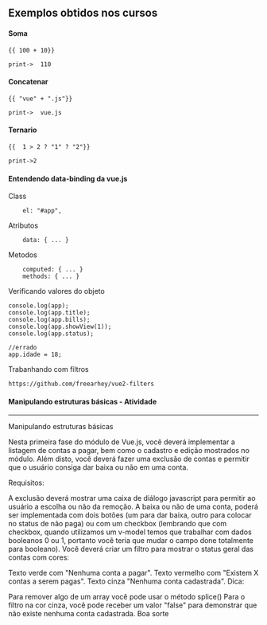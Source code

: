 ## Exemplos obtidos nos cursos 

#### Soma
```
{{ 100 + 10}} 

print->  110

```

#### Concatenar
```
{{ "vue" + ".js"}} 

print->  vue.js
```

#### Ternario
```
{{  1 > 2 ? "1" ? "2"}}

print->2
```


#### Entendendo data-binding da vue.js
Class
```
	el: "#app",
```

Atributos
```
	data: { ... }
```

Metodos
```
	computed: { ... }
	methods: { ... }
```
Verificando valores do objeto
```
console.log(app);
console.log(app.title);
console.log(app.bills);
console.log(app.showView(1));
console.log(app.status);

//errado
app.idade = 18;
```
Trabanhando com filtros 
```
https://github.com/freearhey/vue2-filters
```

#### Manipulando estruturas básicas - Atividade

_________________________________________________________________________
Manipulando estruturas básicas

Nesta primeira fase do módulo de Vue.js, você deverá implementar a listagem de contas a pagar, bem como
o cadastro e edição mostrados no módulo. Além disto, você deverá fazer uma exclusão de contas e permitir
que o usuário consiga dar baixa ou não em uma conta.
 

Requisitos:

A exclusão deverá mostrar uma caixa de diálogo javascript para permitir ao usuário a escolha ou não da remoção.
A baixa ou não de uma conta, poderá ser implementada com dois botões (um para dar baixa, outro para colocar no status de não paga) ou com um checkbox (lembrando que com checkbox, quando utilizamos um v-model temos que trabalhar com dados booleanos 0 ou 1, portanto você teria que mudar o campo done totalmente para booleano).
Você deverá criar um filtro para mostrar o status geral das contas com cores:

Texto verde com "Nenhuma conta a pagar".
Texto vermelho com "Existem X contas a serem pagas".
Texto cinza "Nenhuma conta cadastrada".
Dica:

 Para remover algo de um array você pode usar o método splice()
 Para o filtro na cor cinza, você pode receber um valor "false" para demonstrar que não existe nenhuma conta cadastrada.
Boa sorte

